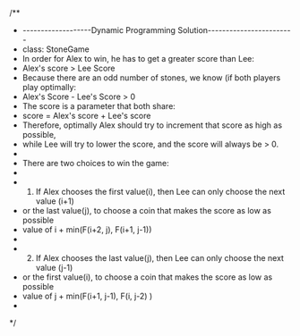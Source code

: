 /**
 * -------------------Dynamic Programming Solution------------------------
 * class: StoneGame
 * In order for Alex to win, he has to get a greater score than Lee:
 * Alex's score > Lee Score
 * Because there are an odd number of stones, we know (if both players play optimally:
 * Alex's Score - Lee's Score > 0
 * The score is a parameter that both share:
 * score = Alex's score + Lee's score
 * Therefore, optimally Alex should try to increment that score as high as possible,
 * while Lee will try to lower the score, and the score will always be > 0.
 *
 * There are two choices to win the game:
 *
 * 1. If Alex chooses the first value(i), then Lee can only choose the next value (i+1)
 * or the last value(j), to choose a coin that makes the score as low as possible
 * value of i + min(F(i+2, j), F(i+1, j-1))
 *
 * 2. If Alex chooses the last value(j), then Lee can only choose the next value (j-1)
 * or the first value(i), to choose a coin that makes the score as low as possible
 * value of j + min(F(i+1, j-1), F(i, j-2) )
 *
 */
